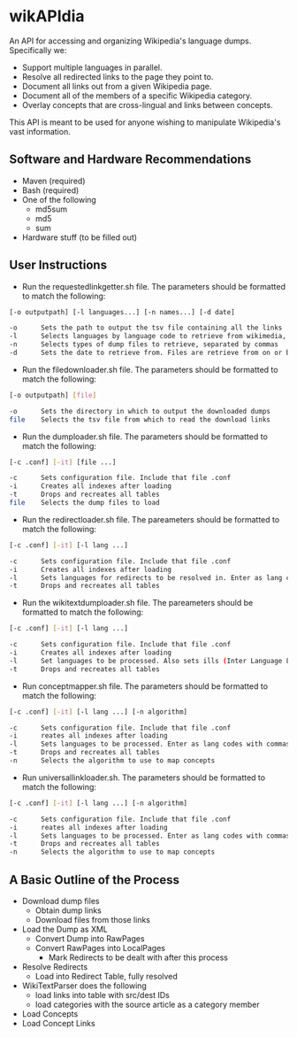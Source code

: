 wikAPIdia
=====
An API for accessing and organizing Wikipedia's language dumps. Specifically we:
* Support multiple languages in parallel.
* Resolve all redirected links to the page they point to.
* Document all links out from a given Wikipedia page.
* Document all of the members of a specific Wikipedia category.
* Overlay concepts that are cross-lingual and links between concepts.

This API is meant to be used for anyone wishing to manipulate Wikipedia's vast information.

Software and Hardware Recommendations
-----------
* Maven (required)
* Bash (required)
* One of the following <ul> <li>md5sum</li> <li>md5</li> <li>sum</li></ul>
* Hardware stuff (to be filled out)

User Instructions
-----------
* Run the requestedlinkgetter.sh file. The parameters should be formatted to match the following:

```bash
[-o outputpath] [-l languages...] [-n names...] [-d date]
```
```bash
-o      Sets the path to output the tsv file containing all the links
-l      Selects languages by language code to retrieve from wikimedia, separated by commas
-n      Selects types of dump files to retrieve, separated by commas
-d      Sets the date to retrieve from. Files are retrieve from on or before this date
```

* Run the filedownloader.sh file. The parameters should be formatted to match the following:

```bash
[-o outputpath] [file]
```
```bash
-o      Sets the directory in which to output the downloaded dumps
file    Selects the tsv file from which to read the download links
```

* Run the dumploader.sh file. The parameters should be formatted to match the following:

```bash
[-c .conf] [-it] [file ...]
```
```bash
-c      Sets configuration file. Include that file .conf
-i      Creates all indexes after loading
-t      Drops and recreates all tables
file    Selects the dump files to load
```
	
* Run the redirectloader.sh file. The pareameters should be formatted to match the following:

```bash
[-c .conf] [-it] [-l lang ...]
```
```bash
-c      Sets configuration file. Include that file .conf
-i      Creates all indexes after loading
-l      Sets languages for redirects to be resolved in. Enter as lang codes with commas between them
-t      Drops and recreates all tables
```
 	
* Run the wikitextdumploader.sh file. The pareameters should be formatted to match the following:

```bash
[-c .conf] [-it] [-l lang ...]
```
```bash
-c      Sets configuration file. Include that file .conf
-i      Creates all indexes after loading
-l      Set languages to be processed. Also sets ills (Inter Language Links). Enter as lang codes with commas between them.
-t      Drops and recreates all tables
```
* Run conceptmapper.sh file. The parameters should be formatted to match the following:

```bash
[-c .conf] [-it] [-l lang ...] [-n algorithm]
```
```bash
-c      Sets configuration file. Include that file .conf
-i      reates all indexes after loading
-l      Sets languages to be processed. Enter as lang codes with commas between them
-t      Drops and recreates all tables
-n      Selects the algorithm to use to map concepts
```

* Run universallinkloader.sh. The parameters should be formatted to match the following:

```bash
[-c .conf] [-it] [-l lang ...] [-n algorithm]
```
```bash
-c      Sets configuration file. Include that file .conf
-i      reates all indexes after loading
-l      Sets languages to be processed. Enter as lang codes with commas between them
-t      Drops and recreates all tables
-n      Selects the algorithm to use to map concepts
```
 
A Basic Outline of the Process 
-----------
* Download dump files <ul><li>Obtain dump links</li> <li>Download files from those links</li></ul>
* Load the Dump as XML <ul><li>Convert Dump into RawPages </li> <li>Convert RawPages into LocalPages <ul>
					<li>Mark Redirects to be dealt with after this process</li> </ul></li>
			</ul>
* Resolve Redirects <ul><li>Load into Redirect Table, fully resolved </li></ul></li>
* WikiTextParser does the following <ul><li>load links into table with src/dest IDs </li> <li>load categories with the source article as a category member</li></ul></li>
* Load Concepts
* Load Concept Links
</ol>
